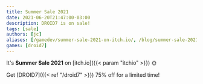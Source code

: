 ```yaml
---
title: Summer Sale 2021
date: 2021-06-20T21:47:00-03:00
description: DROID7 is on sale!
tags: [sale]
authors: [jc]
aliases: [/gamedev/summer-sale-2021-on-itch.io/, /blog/summer-sale-2021-on-itch.io/]
games: [droid7]
---
```


It's **Summer Sale 2021** on [itch.io]({{< param "itchio" >}}) 🌞

Get [DROID7]({{< ref "/droid7" >}}) 75% off for a limited time!
